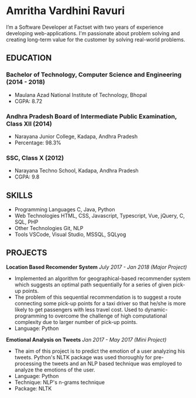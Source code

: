 # Amritha Vardhini Ravuri

I’m a Software Developer at Factset with two years of experience developing web-applications. I'm passionate about problem solving and creating long-term value for the customer by solving real-world problems. 

## EDUCATION

### Bachelor of Technology, Computer Science and Engineering (2014 - 2018)
 - Maulana Azad National Institute of Technology, Bhopal
 - CGPA: 8.72

### Andhra Pradesh Board of Intermediate Public Examination, Class XII (2014)
 - Narayana Junior College, Kadapa, Andhra Pradesh
 - Percentage: 98.3%

### SSC, Class X (2012)
 - Narayana Techno School, Kadapa, Andhra Pradesh
 - CGPA: 9.8
 
## SKILLS

 - Programming Languages      C, Java, Python
 - Web Technologies           HTML, CSS, Javascript, Typescript, Vue, jQuery, C, SQL, PHP
 - Other Technologies         Git, NLP
 - Tools                      VSCode, Visual Studio, MSSQL, SQLyog
 
## PROJECTS

**Location Based Recomender System** *July 2017 - Jan 2018*
*(Major Project)*
- Implemented an algorithm for geographical-based recommender system which suggests an optimal path sequentially for a series of given pick-up points. 
- The problem of this sequential recommendation is to suggest a route connecting some pick-up points for a taxi driver so that he/she is more likely to get passengers with less travel cost. Used to dynamic-programming to overcome the challenge of high computational complexity due to larger number of pick-up points.
- Language: Python


**Emotional Analysis on Tweets** *Jan 2017 - May 2017*
*(Mini Project)*
- The aim of this project is to predict the emotion of a user analyzing his tweets. Python's NLTK package was used thoroughly for pre-processing the tweets and an NLP based technique was employed to analyze the emotions of the user.
- Language: Python
- Technique: NLP's n-grams technique
- Package: NLTK

